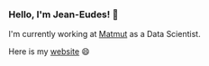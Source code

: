 ### Hello, I'm Jean-Eudes! 👋

I'm currently working at <a href="https://www.matmut.fr/" target="_blank"> Matmut</a> as a Data Scientist.

Here is my <a href="https://jean-eudes-rouffiac.github.io./" target="_blank"> website</a> 😄


<!--
**Jean-Eudes-Rouffiac/Jean-Eudes-Rouffiac** is a ✨ _special_ ✨ repository because its `README.md` (this file) appears on your GitHub profile.

Here are some ideas to get you started:

- 🔭 I’m currently working on ...
- 🌱 I’m currently learning ...
- 👯 I’m looking to collaborate on ...
- 🤔 I’m looking for help with ...
- 💬 Ask me about ...
- 📫 How to reach me: ...
- 😄 Pronouns: ...
- ⚡ Fun fact: ...
-->
